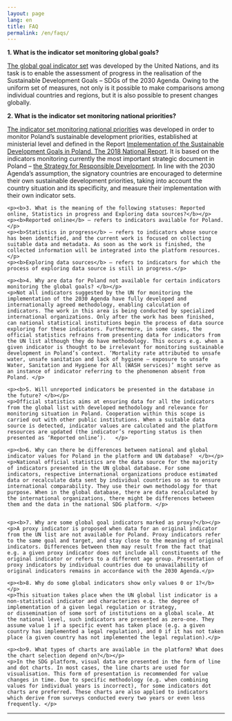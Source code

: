 ```yaml
---
layout: page
lang: en
title: FAQ
permalink: /en/faqs/
---
```

<article>

  <p><b>1. What is the indicator set monitoring global goals?</b></p>
  <p><a href="https://unstats.un.org/sdgs/indicators/indicators-list/"  target="_blank">The global goal indicator set</a> was developed by the United Nations, and its task is to enable the assessment of progress in the realisation of the Sustainable Development Goals – SDGs of the 2030 Agenda. Owing to the uniform set of measures, not only is it possible to make comparisons among individual countries and regions, but it is also possible to present changes globally.
  </p>

  <p><b>2. What is the indicator set monitoring national priorities? </b></p>
  <p><a href="{{ site.baseurl }}/en/statistics_nat/">The indicator set monitoring national priorities</a> was developed in order to monitor Poland’s sustainable development priorities, established at ministerial level and defined in the Report
    <a href="https://www.gov.pl/web/przedsiebiorczosc-technologia/monitoring-realizacji-agendy-2030"  target="_blank">Implementation of the Sustainable Development Goals in Poland. The 2018 National Report</a>. It is based on the indicators monitoring  currently the most important strategic document in Poland – <a href="https://www.miir.gov.pl/strony/strategia-na-rzecz-odpowiedzialnego-rozwoju/informacje-o-strategii/"  target="_blank">the Strategy for Responsible Development</a>. In line with the 2030 Agenda’s assumption, the signatory countries are encouraged to determine their own sustainable development priorities, taking into account the country situation and its specificity, and measure their implementation with their own indicator sets.    
  </p>

    <p><b>3. What is the meaning of the following statuses: Reported online, Statistics in progress and Exploring data sources?</b></p>
    <p><b>Reported online</b> – refers to indicators available for Poland.</p>
    <p><b>Statistics in progress</b> – refers to indicators whose source has been identified, and the current work is focused on collecting suitable data and metadata. As soon as the work is finished, the collected information will be integrated into the platform resources.</p>
    <p><b>Exploring data sources</b> – refers to indicators for which the process of exploring data source is still in progress.</p>

    <p><b>4. Why are data for Poland not available for certain indicators monitoring the global goals? </b></p>
    <p>Not all indicators suggested by the UN for monitoring the implementation of the 2030 Agenda have fully developed and internationally agreed methodology, enabling calculation of indicators. The work in this area is being conducted by specialized international organizations. Only after the work has been finished, can national statistical institutions begin the process of data source exploring for these indicators. Furthermore, in some cases, the official statistics refrains from presenting data for indicators from the UN list although they do have methodology. This occurs e.g. when a given indicator is thought to be irrelevant for monitoring sustainable development in Poland’s context. ‘Mortality rate attributed to unsafe water, unsafe sanitation and lack of hygiene – exposure to unsafe Water, Sanitation and Hygiene for All (WASH services)’ might serve as an instance of indicator referring to the phenomenon absent from Poland. </p>

    <p><b>5. Will unreported indicators be presented in the database in the future? </b></p>
    <p>Official statistics aims at ensuring data for all the indicators from the global list with developed methodology and relevance for monitoring situation in Poland. Cooperation within this scope is carried out with other public institutions. When a suitable data source is detected, indicator values are calculated and the platform resources are updated (the indicator’s reporting status is then presented as ‘Reported online’).   </p>

    <p><b>6. Why can there be differences between national and global indicator values for Poland in the platform and UN database?  </b></p>
    <p>National official statistics are the data source for the majority of indicators presented in the UN global database. For some indicators, respective international organizations produce estimated data or recalculate data sent by individual countries so as to ensure international comparability. They use their own methodology for that purpose. When in the global database, there are data recalculated by the international organizations, there might be differences between them and the data in the national SDG platform. </p>


    <p><b>7. Why are some global goal indicators marked as proxy?</b></p>
    <p>A proxy indicator is proposed when data for an original indicator from the UN list are not available for Poland. Proxy indicators refer to the same goal and target, and stay close to the meaning of original indicators. Differences between them may result from the fact that e.g. a given proxy indicator does not include all constituents of the original indicator or refers to a different age group. Presentation of proxy indicators by individual countries due to unavailability of original indicators remains in accordance with the 2030 Agenda.</p>

    <p><b>8. Why do some global indicators show only values 0 or 1?</b></p>
    <p>This situation takes place when the UN global list indicator is a non-statistical indicator and characterizes e.g. the degree of implementation of a given legal regulation or strategy,
    or dissemination of some sort of institutions on a global scale. At the national level, such indicators are presented as zero-one. They assume value 1 if a specific event has taken place (e.g. a given country has implemented a legal regulation), and 0 if it has not taken place (a given country has not implemented the legal regulation).</p>

    <p><b>9. What types of charts are available in the platform? What does the chart selection depend on?</b></p>
    <p>In the SDG platform, visual data are presented in the form of line and dot charts. In most cases, the line charts are used for visualisation. This form of presentation is recommended for value changes in time. Due to specific methodology (e.g. when combining values for individual years is incorrect), for some indicators dot charts are preferred. These charts are also applied to indicators which derive from surveys conducted every two years or even less frequently. </p>


</article>
<hr>
